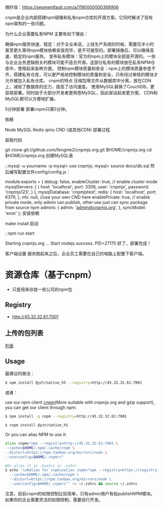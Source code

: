 摘抄自：https://segmentfault.com/a/1190000000368906

cnpm是企业内部搭建npm镜像和私有npm仓库的开源方案。它同时解决了现有npm架构的一些问题。

为什么企业需要私有NPM
主要有如下理由：

确保npm服务快速、稳定：对于企业来说，上线生产系统的时候，需要花半小时甚至更久等待npm模块依赖安装完毕，是不可接受的。部署镜像后，可以确保高速、稳定的npm服务。
发布私有模块：官方的npm上的模块全部是开源的。一些与企业业务逻辑相关的模块可能不适合开源。这部分私有的模块放在私有NPM仓库中，使用起来各种方便。
控制npm模块质量和安全：npm上的模块质量参差不齐，搭建私有仓库，可以更严格地控制模块的质量和安全，只有经过审核的模块才允许被加入私有仓库。
cnpm的特点
压缩包等文件从数据库中分离，放在CDN上，减轻了数据库的压力，提高了访问速度。
使用MySQL替换了CouchDB，更容易部署。同时由于大部分开发者更熟悉MySQL，因此架设起来更方便。
CDN和MySQL都可以方便地扩展。


5分钟部署
部署cnpm只需5分钟。

依赖

Node
MySQL
Redis
qiniu CND (或其他CDN)
部署过程

获取代码

git clone git://github.com/fengmk2/cnpmjs.org.git $HOME/cnpmjs.org
cd $HOME/cnpmjs.org
创建MySQL表

; mysql -u yourname -p
mysql> use cnpmjs;
mysql> source docs/db.sql
然后编写配置文件config/config.js：

module.exports = {
    debug: false,
    enableCluster: true, // enable cluster mode
    mysqlServers: [
      {
        host: 'localhost',
        port: 3306,
        user: 'cnpmjs',
        password: 'cnpmjs123',
      }
    ],
    mysqlDatabase: 'cnpmjstest',
    redis: {
      host: 'localhost',
      port: 6379,
    },
    nfs: null, //use your own CND here
    enablePrivate: true, // enable private mode, only admin can publish, other use just can sync package from source npm
    admins: {
      admin: 'admin@cnpmjs.org',
    },
    syncModel: 'exist'
  };
安装依赖

make install
启动

; npm run start

Starting cnpmjs.org ...
Start nodejs success. PID=27175
好了，部署完成！

客户端设置
服务跑起来之后，企业员工需要在自己的电脑上配置下客户端。

# 资源仓库（基于cnpm）

  * 只是用来存放一些公司的npm包

## Registry
  * http://45.32.32.61:7001

<script src="/js/readme.js"></script>

## 上传的包列表
<a href="./privates">列表</a>

## Usage

最建议的做法：

```bash
$ npm install @yzt/native_h5 --registry=http://45.32.32.61:7001
```

或者：

use our npm client [cnpm](https://github.com/cnpm/cnpm)(More suitable with cnpmjs.org and gzip  support), you can get our client through npm:

```bash
$ npm install -g cnpm --registry=http://45.32.32.61:7001

$ cnpm install @yzt/native_h5
```

Or you can alias NPM to use it:

```bash
alias cnpm="npm --registry=http://45.32.32.61:7001 \
--cache=$HOME/.npm/.cache/cnpm \
--disturl=https://npm.taobao.org/mirrors/node \
--userconfig=$HOME/.cnpmrc"

#Or alias it in .bashrc or .zshrc
$ echo '\n#alias for cnpm\nalias cnpm="npm --registry=https://registry.npm.taobao.org \
  --cache=$HOME/.npm/.cache/cnpm \
  --disturl=https://npm.taobao.org/mirrors/node \
  --userconfig=$HOME/.cnpmrc"' >> ~/.zshrc && source ~/.zshrc
```

注意，目前cnpm的权限控制比较简单，只有admin用户有权publishNPM模块。如果你的企业需要灵活的权限控制，需要自行开发。
